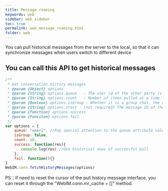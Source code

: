 ```yaml
---
title: Message roaming
keywords: web
sidebar: web_sidebar
toc: true
permalink: web_message_roaming.html
folder: web
---
```


You can pull historical messages from the server to the local, so that it can synchronize messages when users switch to different device

## You can call this API to get historical messages


``` javascript
/**
 * Get conversation history messages
 * @param {Object} options
 * @param {String} options.queue   - The user id of the other party (if the user id contains uppercase letters, please change to lowercase letters)/group id/chat room id
 * @param {String} options.count   - Number of items pulled at a time
 * @param {Boolean} options.isGroup - Whether it is a group chat, the default is false
 * @param {String} options.start - (not required) The message ID of the starting position, starting from the latest one by default
 * @param {Function} options.success
 * @param {Funciton} options.fail
 */
var options = {
    queue: "user1", //Pay special attention to the queue attribute value mixed with uppercase and lowercase letters, and pure uppercase letters, which will cause the pull roaming to be an empty array, so pay attention to replace the attribute value to pure lowercase
    isGroup: false,
    count: 10,
    success: function(res){
       console.log(res) //Get historical news of successful pull
    },
    fail: function(){}
}
WebIM.conn.fetchHistoryMessages(options)
```

PS：If need to reset the cursor of the pull history message interface, you can reset it through the "WebIM.conn.mr_cache = \[\]" method.
